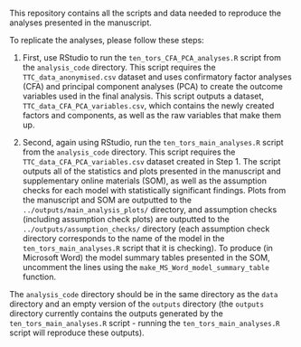 This repository contains all the scripts and data needed to reproduce the analyses presented in the manuscript. 

To replicate the analyses, please follow these steps:

  1. First, use RStudio to run the `ten_tors_CFA_PCA_analyses.R` script from the `analysis_code` directory. This script requires the `TTC_data_anonymised.csv` dataset and uses confirmatory factor analyses (CFA) and principal component analyses (PCA) to create the outcome variables used in the final analysis. This script outputs a dataset, `TTC_data_CFA_PCA_variables.csv`, which contains the newly created factors and components, as well as the raw variables that make them up. 

  2. Second, again using RStudio, run the `ten_tors_main_analyses.R` script from the `analysis_code` directory. This script requires the `TTC_data_CFA_PCA_variables.csv` dataset created in Step 1. The script outputs all of the statistics and plots presented in the manuscript and supplementary online materials (SOM), as well as the assumption checks for each model with statistically significant findings. Plots from the manuscript and SOM are outputted to the `../outputs/main_analysis_plots/` directory, and assumption checks (including assumption check plots) are outputted to the `../outputs/assumption_checks/` directory (each assumption check directory corresponds to the name of the model in the `ten_tors_main_analyses.R` script that it is checking). To produce (in Microsoft Word) the model summary tables presented in the SOM, uncomment the lines using the `make_MS_Word_model_summary_table` function. 

The `analysis_code` directory should be in the same directory as the `data` directory and an empty version of the `outputs` directory (the `outputs` directory currently contains the outputs generated by the `ten_tors_main_analyses.R` script - running the `ten_tors_main_analyses.R` script will reproduce these outputs). 
